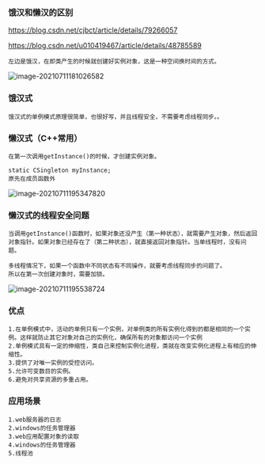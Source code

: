 ### 饿汉和懒汉的区别

https://blog.csdn.net/cjbct/article/details/79266057

https://blog.csdn.net/u010419467/article/details/48785589

```
左边是饿汉，在即类产生的时候就创建好实例对象，这是一种空间换时间的方式。
```

![image-20210711181026582](C:\Users\Echo\AppData\Roaming\Typora\typora-user-images\image-20210711181026582.png)

### 饿汉式

```
饿汉式的单例模式原理很简单，也很好写，并且线程安全，不需要考虑线程同步。。
```

### 懒汉式（C++常用）

```
在第一次调用getInstance()的时候，才创建实例对象。

static CSingleton myInstance;
原先在成员函数外
```

![image-20210711195347820](C:\Users\Echo\AppData\Roaming\Typora\typora-user-images\image-20210711195347820.png)

### 懒汉式的线程安全问题

```
当调用getInstance()函数时，如果对象还没产生（第一种状态），就需要产生对象，然后返回对象指针。如果对象已经存在了（第二种状态），就直接返回对象指针。当单线程时，没有问题。

多线程情况下，如果一个函数中不同状态有不同操作，就要考虑线程同步的问题了。
所以在第一次创建对象时，需要加锁。
```

![image-20210711195538724](C:\Users\Echo\AppData\Roaming\Typora\typora-user-images\image-20210711195538724.png)

### 优点

```
1.在单例模式中，活动的单例只有一个实例，对单例类的所有实例化得到的都是相同的一个实例。这样就防止其它对象对自己的实例化，确保所有的对象都访问一个实例
2.单例模式具有一定的伸缩性，类自己来控制实例化进程，类就在改变实例化进程上有相应的伸缩性。
3.提供了对唯一实例的受控访问。
5.允许可变数目的实例。
6.避免对共享资源的多重占用。

```

### 应用场景

```
1.web服务器的日志
2.windows的任务管理器
3.web应用配置对象的读取
4.windows的任务管理器
5.线程池
```

